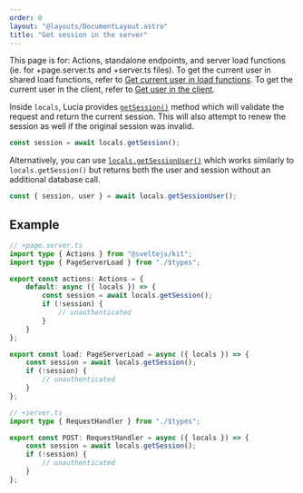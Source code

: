 ```yaml
---
order: 0
layout: "@layouts/DocumentLayout.astro"
title: "Get session in the server"
---
```


This page is for: Actions, standalone endpoints, and server load functions (ie. for +page.server.ts and +server.ts files). To get the current user in shared load functions, refer to [Get current user in load functions](/sveltekit/basics/get-user-in-shared-load-functions). To get the current user in the client, refer to [Get user in the client](/learn/basics/get-user-in-the-client).

Inside `locals`, Lucia provides [`getSession()`](/sveltekit/api-reference/locals-api#getsession) method which will validate the request and return the current session. This will also attempt to renew the session as well if the original session was invalid.

```ts
const session = await locals.getSession();
```

Alternatively, you can use [`locals.getSessionUser()`](/sveltekit/api-reference/locals-api#getsessionuser) which works similarly to `locals.getSession()` but returns both the user and session without an additional database call.

```ts
const { session, user } = await locals.getSessionUser();
```

## Example

```ts
// +page.server.ts
import type { Actions } from "@sveltejs/kit";
import type { PageServerLoad } from "./$types";

export const actions: Actions = {
	default: async ({ locals }) => {
		const session = await locals.getSession();
		if (!session) {
			// unauthenticated
		}
	}
};

export const load: PageServerLoad = async ({ locals }) => {
	const session = await locals.getSession();
	if (!session) {
		// unauthenticated
	}
};
```

```ts
// +server.ts
import type { RequestHandler } from "./$types";

export const POST: RequestHandler = async ({ locals }) => {
	const session = await locals.getSession();
	if (!session) {
		// unauthenticated
	}
};
```
